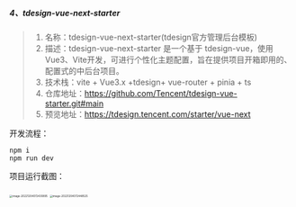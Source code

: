 ##### 4、tdesign-vue-next-starter

> 1. 名称：tdesign-vue-next-starter(tdesign官方管理后台模板)
> 2. 描述：tdesign-vue-next-starter 是一个基于 tdesign-vue，使用 Vue3、Vite开发，可进行个性化主题配置，旨在提供项目开箱即用的、配置式的中后台项目。
> 3. 技术栈：vite + Vue3.x +tdesign+ vue-router + pinia + ts
> 4. 仓库地址：https://github.com/Tencent/tdesign-vue-starter.git#main
> 5. 预览地址：https://tdesign.tencent.com/starter/vue-next

开发流程：

```
npm i
npm run dev
```

项目运行截图：

<img src="https://webpon-img.oss-cn-guangzhou.aliyuncs.com/imgimage-20221204072430895.png" alt="image-20221204072430895" style="zoom: 33%;" />

<img src="https://webpon-img.oss-cn-guangzhou.aliyuncs.com/imgimage-20221204072448525.png" alt="image-20221204072448525" style="zoom:33%;" />
